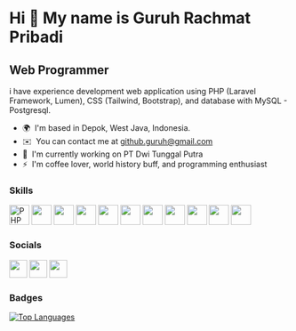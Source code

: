 Hi 👋 My name is Guruh Rachmat Pribadi
======================================

Web Programmer
--------------

i have experience development web application using PHP (Laravel Framework, Lumen), CSS (Tailwind, Bootstrap), and database with MySQL - Postgresql.

* 🌍  I'm based in Depok, West Java, Indonesia.
* ✉️  You can contact me at [github.guruh@gmail.com](mailto:github.guruh@gmail.com)
* 🚀  I'm currently working on PT Dwi Tunggal Putra
* ⚡  I'm coffee lover, world history buff, and programming enthusiast

### Skills

<p align="left"><img src="https://cdn.jsdelivr.net/gh/devicons/devicon/icons/php/php-plain.svg" width="36" height="36" alt="PHP" />
  <img src="https://cdn.jsdelivr.net/gh/devicons/devicon/icons/laravel/laravel-plain-wordmark.svg" width="36" height="36" />
  <img src="https://cdn.jsdelivr.net/gh/devicons/devicon/icons/tailwindcss/tailwindcss-plain.svg" width="36" height="36" />
  <img src="https://cdn.jsdelivr.net/gh/devicons/devicon/icons/bootstrap/bootstrap-original.svg" width="36" height="36" />
  <img src="https://cdn.jsdelivr.net/gh/devicons/devicon/icons/nuxtjs/nuxtjs-original.svg" width="36" height="36" />
  <img src="https://cdn.jsdelivr.net/gh/devicons/devicon/icons/vuejs/vuejs-original.svg" width="36" height="36" />
  <img src="https://cdn.jsdelivr.net/gh/devicons/devicon/icons/vuetify/vuetify-original.svg" width="36" height="36" />
  <img src="https://cdn.jsdelivr.net/gh/devicons/devicon/icons/mysql/mysql-original-wordmark.svg" width="36" height="36" />
  <img src="https://cdn.jsdelivr.net/gh/devicons/devicon/icons/postgresql/postgresql-original-wordmark.svg" width="36" height="36" />
  <img src="https://cdn.jsdelivr.net/gh/devicons/devicon/icons/canva/canva-original.svg" width="36" height="36" />
  <img src="https://cdn.jsdelivr.net/gh/devicons/devicon/icons/git/git-original.svg" width="36" height="36" />        
</p>


### Socials

<p align="left">
<a href="https://www.github.com/rp-guruh" target="_blank" rel="noreferrer"><img src="https://raw.githubusercontent.com/danielcranney/readme-generator/main/public/icons/socials/github.svg" width="32" height="32" /></a>
<a href="http://www.instagram.com/grchmat" target="_blank" rel="noreferrer"><img src="https://raw.githubusercontent.com/danielcranney/readme-generator/main/public/icons/socials/instagram.svg" width="32" height="32" /></a>
<a href="https://www.linkedin.com/in/guruh-rachmat-pribadi-8a7a081b3/" target="_blank" rel="noreferrer"><img src="https://raw.githubusercontent.com/danielcranney/readme-generator/main/public/icons/socials/linkedin.svg" width="32" height="32" /></a>
</p>

### Badges

<a href="https://github.com/rp-guruh" align="left"><img src="https://github-readme-stats.vercel.app/api/top-langs/?username=rp-guruh&langs_count=10&title_color=3382ed&text_color=ffffff&icon_color=3382ed&bg_color=1c1917&hide_border=true&locale=en&custom_title=Top%20%Languages" alt="Top Languages" /></a>
